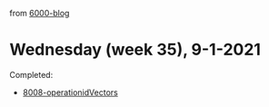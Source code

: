 from [6000-blog](../../../6000-blog.md)
# Wednesday (week 35), 9-1-2021
Completed:
- [8008-operationidVectors](8008-operationidVectors.md)